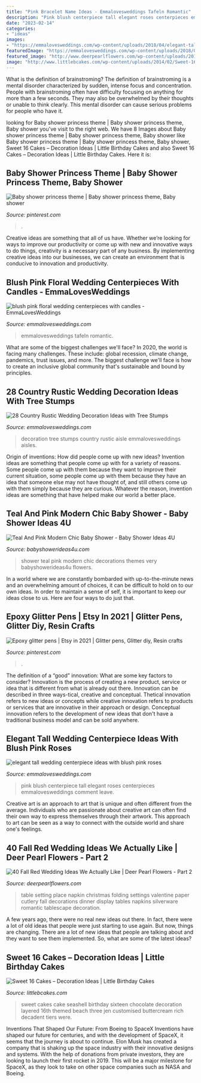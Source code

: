 ```yaml
---
title: "Pink Bracelet Name Ideas - Emmalovesweddings Tafeln Romantic"
description: "Pink blush centerpiece tall elegant roses centerpieces emmalovesweddings comment leave"
date: "2023-02-14"
categories:
- "ideas"
images:
- "https://emmalovesweddings.com/wp-content/uploads/2018/04/elegant-tall-wedding-centerpiece-ideas-with-blush-pink-roses.jpg"
featuredImage: "https://emmalovesweddings.com/wp-content/uploads/2018/04/elegant-tall-wedding-centerpiece-ideas-with-blush-pink-roses.jpg"
featured_image: "http://www.deerpearlflowers.com/wp-content/uploads/2016/08/paper-napkin-folding-ideas.jpg"
image: "http://www.littlebcakes.com/wp-content/uploads/2014/02/Sweet-16-Cakes-Ideas.jpg"
---
```



What is the definition of brainstroming?
The definition of brainstroming is a mental disorder characterized by sudden, intense focus and concentration. People with brainstroming often have difficulty focusing on anything for more than a few seconds. They may also be overwhelmed by their thoughts or unable to think clearly. This mental disorder can cause serious problems for people who have it.

	

		
looking for Baby shower princess theme | Baby shower princess theme, Baby shower you've visit to the right web. We have 8 Images about Baby shower princess theme | Baby shower princess theme, Baby shower like Baby shower princess theme | Baby shower princess theme, Baby shower, Sweet 16 Cakes – Decoration Ideas | Little Birthday Cakes and also Sweet 16 Cakes – Decoration Ideas | Little Birthday Cakes. Here it is:
		
    
## Baby Shower Princess Theme | Baby Shower Princess Theme, Baby Shower

<img loading=lazy src="https://i.pinimg.com/736x/b1/76/58/b17658109d5f4dd54b36433ed388fadf.jpg" onerror="this.onerror=null;this.src='https://tse1.mm.bing.net/th?id=OIP.2sfP6ltkQeQxWGXkfiVeSwHaJ3&amp;pid=15.1';" alt="Baby shower princess theme | Baby shower princess theme, Baby shower">

_Source: pinterest.com_

>. 

	

Creative ideas are something that all of us have. Whether we’re looking for ways to improve our productivity or come up with new and innovative ways to do things, creativity is a necessary part of any business. By implementing creative ideas into our businesses, we can create an environment that is conducive to innovation and productivity.

    
## Blush Pink Floral Wedding Centerpieces With Candles - EmmaLovesWeddings

<img loading=lazy src="https://emmalovesweddings.com/wp-content/uploads/2018/04/blush-pink-floral-wedding-centerpieces-with-candles.jpg" onerror="this.onerror=null;this.src='https://tse2.mm.bing.net/th?id=OIP.K7bUVDy-eIJTYqntFI6HfgHaKH&amp;pid=15.1';" alt="blush pink floral wedding centerpieces with candles - EmmaLovesWeddings">

_Source: emmalovesweddings.com_

>emmalovesweddings tafeln romantic. 

	

What are some of the biggest challenges we'll face?
In 2020, the world is facing many challenges. These include: global recession, climate change, pandemics, trust issues, and more. The biggest challenge we'll face is how to create an inclusive global community that's sustainable and bound by principles.

    
## 28 Country Rustic Wedding Decoration Ideas With Tree Stumps

<img loading=lazy src="http://emmalovesweddings.com/wp-content/uploads/2018/03/country-wedding-aisle-decoration-ideas-with-tree-stumps.jpg" onerror="this.onerror=null;this.src='https://tse1.mm.bing.net/th?id=OIP.QFQUrasvsjoYrGuWy7wfWgHaJ4&amp;pid=15.1';" alt="28 Country Rustic Wedding Decoration Ideas with Tree Stumps">

_Source: emmalovesweddings.com_

>decoration tree stumps country rustic aisle emmalovesweddings aisles. 

	

Origin of inventions: How did people come up with new ideas?
Invention ideas are something that people come up with for a variety of reasons. Some people come up with them because they want to improve their current situation, some people come up with them because they have an idea that someone else may not have thought of, and still others come up with them simply because they are curious. Whatever the reason, invention ideas are something that have helped make our world a better place.

    
## Teal And Pink Modern Chic Baby Shower - Baby Shower Ideas 4U

<img loading=lazy src="https://babyshowerideas4u.com/wp-content/uploads/2016/05/Teal-And-Pink-Modern-Chic-Baby-Shower-Cupcakes.jpg" onerror="this.onerror=null;this.src='https://tse4.mm.bing.net/th?id=OIP.BFeIYWquAwUsZLvfUHjfMgHaJ4&amp;pid=15.1';" alt="Teal And Pink Modern Chic Baby Shower - Baby Shower Ideas 4U">

_Source: babyshowerideas4u.com_

>shower teal pink modern chic decorations themes very babyshowerideas4u flowers. 

	

In a world where we are constantly bombarded with up-to-the-minute news and an overwhelming amount of choices, it can be difficult to hold on to our own ideas. In order to maintain a sense of self, it is important to keep our ideas close to us. Here are four ways to do just that.

    
## Epoxy Glitter Pens | Etsy In 2021 | Glitter Pens, Glitter Diy, Resin Crafts

<img loading=lazy src="https://i.pinimg.com/736x/5f/11/91/5f11917f9ccfbe7857b68e096c94f61b.jpg" onerror="this.onerror=null;this.src='https://tse2.mm.bing.net/th?id=OIP.v6_h_uXbB4Kc0RiEO6bgcwHaN0&amp;pid=15.1';" alt="Epoxy glitter pens | Etsy in 2021 | Glitter pens, Glitter diy, Resin crafts">

_Source: pinterest.com_

>. 

	

The definition of a “good” innovation: What are some key factors to consider?
Innovation is the process of creating a new product, service or idea that is different from what is already out there. Innovation can be described in three ways-tical, creative and conceptual. Thetical innovation refers to new ideas or concepts while creative innovation refers to products or services that are innovative in their approach or design. Conceptual innovation refers to the development of new ideas that don't have a traditional business model and can be sold anywhere.

    
## Elegant Tall Wedding Centerpiece Ideas With Blush Pink Roses

<img loading=lazy src="https://emmalovesweddings.com/wp-content/uploads/2018/04/elegant-tall-wedding-centerpiece-ideas-with-blush-pink-roses.jpg" onerror="this.onerror=null;this.src='https://tse2.mm.bing.net/th?id=OIP.QhNgAUjYQ2OaPkE9cMS_AgHaLL&amp;pid=15.1';" alt="elegant tall wedding centerpiece ideas with blush pink roses">

_Source: emmalovesweddings.com_

>pink blush centerpiece tall elegant roses centerpieces emmalovesweddings comment leave. 

	

Creative art is an approach to art that is unique and often different from the average. Individuals who are passionate about creative art can often find their own way to express themselves through their artwork. This approach to art can be seen as a way to connect with the outside world and share one's feelings.

    
## 40 Fall Red Wedding Ideas We Actually Like | Deer Pearl Flowers - Part 2

<img loading=lazy src="http://www.deerpearlflowers.com/wp-content/uploads/2016/08/paper-napkin-folding-ideas.jpg" onerror="this.onerror=null;this.src='https://tse3.mm.bing.net/th?id=OIP.B1oGB6T7f-Y7xDDgPe6rxQHaLI&amp;pid=15.1';" alt="40 Fall Red Wedding Ideas We Actually Like | Deer Pearl Flowers - Part 2">

_Source: deerpearlflowers.com_

>table setting place napkin christmas folding settings valentine paper cutlery fall decorations dinner display tables napkins silverware romantic tablescape decoration. 

	

A few years ago, there were no real new ideas out there. In fact, there were a lot of old ideas that people were just starting to use again. But now, things are changing. There are a lot of new ideas that people are talking about and they want to see them implemented. So, what are some of the latest ideas?

    
## Sweet 16 Cakes – Decoration Ideas | Little Birthday Cakes

<img loading=lazy src="http://www.littlebcakes.com/wp-content/uploads/2014/02/Sweet-16-Cakes-Ideas.jpg" onerror="this.onerror=null;this.src='https://tse4.mm.bing.net/th?id=OIP.Qhg5BdUPRfx7ZYJqtAjxWgHaLI&amp;pid=15.1';" alt="Sweet 16 Cakes – Decoration Ideas | Little Birthday Cakes">

_Source: littlebcakes.com_

>sweet cakes cake seashell birthday sixteen chocolate decoration layered 16th themed beach three jen customised buttercream rich decadent tiers were. 

	

Inventions That Shaped Our Future: From Boeing to SpaceX
Inventions have shaped our future for centuries, and with the development of SpaceX, it seems that the journey is about to continue. Elon Musk has created a company that is shaking up the space industry with their innovative designs and systems. With the help of donations from private investors, they are looking to launch their first rocket in 2019. This will be a major milestone for SpaceX, as they look to take on other space companies such as NASA and Boeing.

